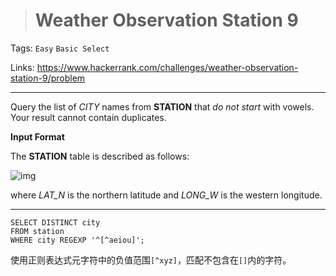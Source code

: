> # Weather Observation Station 9

Tags: `Easy` `Basic Select`

Links: https://www.hackerrank.com/challenges/weather-observation-station-9/problem

------

Query the list of *CITY* names from **STATION** that *do not start* with vowels. Your result cannot contain duplicates.

**Input Format**

The **STATION** table is described as follows:

![img](https://s3.amazonaws.com/hr-challenge-images/9336/1449345840-5f0a551030-Station.jpg)

where *LAT_N* is the northern latitude and *LONG_W* is the western longitude.

-----

```mysql
SELECT DISTINCT city
FROM station
WHERE city REGEXP '^[^aeiou]';
```

使用正则表达式元字符中的负值范围`[^xyz]`，匹配不包含在`[]`内的字符。